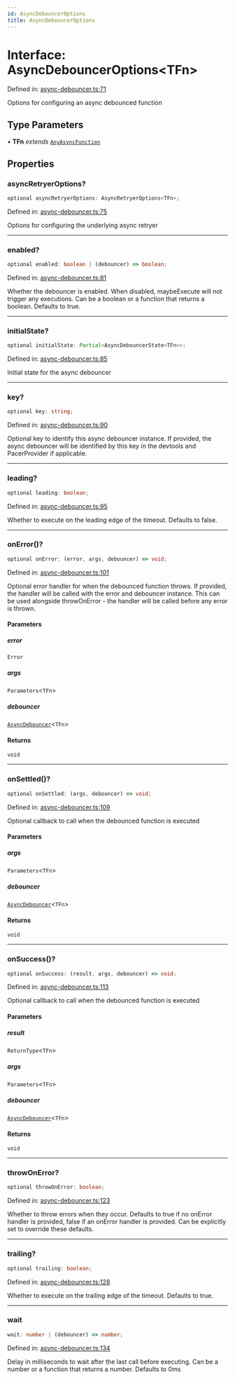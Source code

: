 ```yaml
---
id: AsyncDebouncerOptions
title: AsyncDebouncerOptions
---
```


<!-- DO NOT EDIT: this page is autogenerated from the type comments -->

# Interface: AsyncDebouncerOptions\<TFn\>

Defined in: [async-debouncer.ts:71](https://github.com/TanStack/pacer/blob/main/packages/pacer/src/async-debouncer.ts#L71)

Options for configuring an async debounced function

## Type Parameters

• **TFn** *extends* [`AnyAsyncFunction`](../../type-aliases/anyasyncfunction.md)

## Properties

### asyncRetryerOptions?

```ts
optional asyncRetryerOptions: AsyncRetryerOptions<TFn>;
```

Defined in: [async-debouncer.ts:75](https://github.com/TanStack/pacer/blob/main/packages/pacer/src/async-debouncer.ts#L75)

Options for configuring the underlying async retryer

***

### enabled?

```ts
optional enabled: boolean | (debouncer) => boolean;
```

Defined in: [async-debouncer.ts:81](https://github.com/TanStack/pacer/blob/main/packages/pacer/src/async-debouncer.ts#L81)

Whether the debouncer is enabled. When disabled, maybeExecute will not trigger any executions.
Can be a boolean or a function that returns a boolean.
Defaults to true.

***

### initialState?

```ts
optional initialState: Partial<AsyncDebouncerState<TFn>>;
```

Defined in: [async-debouncer.ts:85](https://github.com/TanStack/pacer/blob/main/packages/pacer/src/async-debouncer.ts#L85)

Initial state for the async debouncer

***

### key?

```ts
optional key: string;
```

Defined in: [async-debouncer.ts:90](https://github.com/TanStack/pacer/blob/main/packages/pacer/src/async-debouncer.ts#L90)

Optional key to identify this async debouncer instance.
If provided, the async debouncer will be identified by this key in the devtools and PacerProvider if applicable.

***

### leading?

```ts
optional leading: boolean;
```

Defined in: [async-debouncer.ts:95](https://github.com/TanStack/pacer/blob/main/packages/pacer/src/async-debouncer.ts#L95)

Whether to execute on the leading edge of the timeout.
Defaults to false.

***

### onError()?

```ts
optional onError: (error, args, debouncer) => void;
```

Defined in: [async-debouncer.ts:101](https://github.com/TanStack/pacer/blob/main/packages/pacer/src/async-debouncer.ts#L101)

Optional error handler for when the debounced function throws.
If provided, the handler will be called with the error and debouncer instance.
This can be used alongside throwOnError - the handler will be called before any error is thrown.

#### Parameters

##### error

`Error`

##### args

`Parameters`\<`TFn`\>

##### debouncer

[`AsyncDebouncer`](../../classes/asyncdebouncer.md)\<`TFn`\>

#### Returns

`void`

***

### onSettled()?

```ts
optional onSettled: (args, debouncer) => void;
```

Defined in: [async-debouncer.ts:109](https://github.com/TanStack/pacer/blob/main/packages/pacer/src/async-debouncer.ts#L109)

Optional callback to call when the debounced function is executed

#### Parameters

##### args

`Parameters`\<`TFn`\>

##### debouncer

[`AsyncDebouncer`](../../classes/asyncdebouncer.md)\<`TFn`\>

#### Returns

`void`

***

### onSuccess()?

```ts
optional onSuccess: (result, args, debouncer) => void;
```

Defined in: [async-debouncer.ts:113](https://github.com/TanStack/pacer/blob/main/packages/pacer/src/async-debouncer.ts#L113)

Optional callback to call when the debounced function is executed

#### Parameters

##### result

`ReturnType`\<`TFn`\>

##### args

`Parameters`\<`TFn`\>

##### debouncer

[`AsyncDebouncer`](../../classes/asyncdebouncer.md)\<`TFn`\>

#### Returns

`void`

***

### throwOnError?

```ts
optional throwOnError: boolean;
```

Defined in: [async-debouncer.ts:123](https://github.com/TanStack/pacer/blob/main/packages/pacer/src/async-debouncer.ts#L123)

Whether to throw errors when they occur.
Defaults to true if no onError handler is provided, false if an onError handler is provided.
Can be explicitly set to override these defaults.

***

### trailing?

```ts
optional trailing: boolean;
```

Defined in: [async-debouncer.ts:128](https://github.com/TanStack/pacer/blob/main/packages/pacer/src/async-debouncer.ts#L128)

Whether to execute on the trailing edge of the timeout.
Defaults to true.

***

### wait

```ts
wait: number | (debouncer) => number;
```

Defined in: [async-debouncer.ts:134](https://github.com/TanStack/pacer/blob/main/packages/pacer/src/async-debouncer.ts#L134)

Delay in milliseconds to wait after the last call before executing.
Can be a number or a function that returns a number.
Defaults to 0ms

